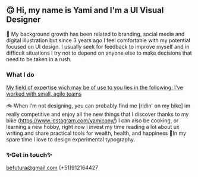 ## 🙃 Hi, my name is Yami and I'm a UI Visual Designer

🎨 My background growth has been related to branding, social media and digital illustration but since 3 years ago I feel comfortable with my potential focused on UI design. I usually seek for feedback to improve myself and in difficult situations I try not to depend on anyone else to make decisions that need to be taken in a rush. 

### What I do
[My field of expertise wich may be of use to you lies in the following: I’ve worked with small, agile teams](https://www.linkedin.com/in/befutura/) 

🚲 When I’m not designing, you can probably find me [ridin' on my bike] im really competitive and enjoy all the new things that I discover thanks to my bike (https://www.instagram.com/yamicony/) I can also be cooking, or learning a new hobby, right now i invest my time reading a lot about ux writing and share practical tools for wealth, health, and happiness 🎈In my spare time I love to design experimental typography.

### ✨Get in touch✨
[befutura@gmail.com](mailto:barushev@gmail.com)
(+51)912164427
